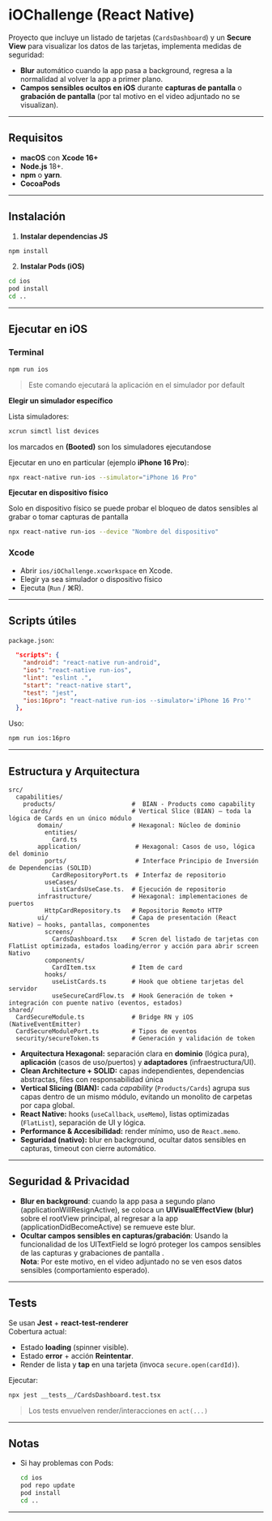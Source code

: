 # iOChallenge (React Native)

Proyecto que incluye un listado de tarjetas (`CardsDashboard`) y un **Secure View** para visualizar los datos de las tarjetas, implementa medidas de seguridad:  
- **Blur** automático cuando la app pasa a background, regresa a la normalidad al volver la app a primer plano.  
- **Campos sensibles ocultos en iOS** durante **capturas de pantalla** o **grabación de pantalla** (por tal motivo en el video adjuntado no se visualizan).

---

## Requisitos

- **macOS** con **Xcode 16+**
- **Node.js** 18+.
- **npm** o **yarn**.
- **CocoaPods**

---

## Instalación

1) **Instalar dependencias JS**  
```bash
npm install
```

2) **Instalar Pods (iOS)**  
```bash
cd ios
pod install
cd ..
```

---

## Ejecutar en iOS
### Terminal 
```bash
npm run ios
```
> Este comando ejecutará la aplicación en el simulador por default

**Elegir un simulador específico**

Lista simuladores:
```bash
xcrun simctl list devices
```
los marcados en **(Booted)** son los simuladores ejecutandose

Ejecutar en uno en particular (ejemplo **iPhone 16 Pro**):
```bash
npx react-native run-ios --simulator="iPhone 16 Pro"
```

**Ejecutar en dispositivo físico**

Solo en dispositivo físico se puede probar el bloqueo de datos sensibles al grabar o tomar capturas de pantalla

```bash
npx react-native run-ios --device "Nombre del dispositivo"
```

### Xcode

- Abrir `ios/iOChallenge.xcworkspace` en Xcode.  
- Elegir ya sea simulador o dispositivo físico 
- Ejecuta (`Run` / ⌘R).

---

## Scripts útiles

`package.json`:
```json
  "scripts": {
    "android": "react-native run-android",
    "ios": "react-native run-ios",
    "lint": "eslint .",
    "start": "react-native start",
    "test": "jest",
    "ios:16pro": "react-native run-ios --simulator='iPhone 16 Pro'"
  },
```

Uso:
```bash
npm run ios:16pro
```

---

## Estructura y Arquitectura

```
src/
  capabilities/
    products/                     #  BIAN - Products como capability
      cards/                      # Vertical Slice (BIAN) — toda la lógica de Cards en un único módulo 
        domain/                   # Hexagonal: Núcleo de dominio
          entities/
            Card.ts      
        application/               # Hexagonal: Casos de uso, lógica del dominio
          ports/                   # Interface Principio de Inversión de Dependencias (SOLID)
            CardRepositoryPort.ts  # Interfaz de repositorio
          useCases/
            ListCardsUseCase.ts.  # Ejecución de repositorio
        infrastructure/           # Hexagonal: implementaciones de puertos
          HttpCardRepository.ts   # Repositorio Remoto HTTP
        ui/                       # Capa de presentación (React Native) — hooks, pantallas, componentes
          screens/
            CardsDashboard.tsx    # Scren del listado de tarjetas con FlatList optimizada, estados loading/error y acción para abrir screen Nativo 
          components/
            CardItem.tsx          # Item de card
          hooks/
            useListCards.ts       # Hook que obtiene tarjetas del servidor
            useSecureCardFlow.ts  # Hook Generación de token + integración con puente nativo (eventos, estados)
shared/
  CardSecureModule.ts             # Bridge RN y iOS (NativeEventEmitter)
  CardSecureModulePort.ts         # Tipos de eventos
  security/secureToken.ts         # Generación y validación de token
```

- **Arquitectura Hexagonal:** separación clara en **dominio** (lógica pura), **aplicación** (casos de uso/puertos) y **adaptadores** (infraestructura/UI).
- **Clean Architecture + SOLID:** capas independientes, dependencias abstractas, files con responsabilidad única
- **Vertical Slicing (BIAN):** cada *capability* (`Products/Cards`) agrupa sus capas dentro de un mismo módulo, evitando un monolito de carpetas por capa global.
- **React Native:** hooks (`useCallback`, `useMemo`), listas optimizadas (`FlatList`), separación de UI y lógica.
- **Performance & Accesibilidad:** render mínimo, uso de `React.memo`.
- **Seguridad (nativo):** blur en background, ocultar datos sensibles en capturas, timeout con cierre automático.

---

## Seguridad & Privacidad

- **Blur en background**: cuando la app pasa a segundo plano (applicationWillResignActive), se coloca un **UIVisualEffectView (blur)** sobre el rootView principal, al regresar a la app (applicationDidBecomeActive) se remueve este blur.
- **Ocultar campos sensibles en capturas/grabación**: Usando la funcionalidad de los UITextField se logró proteger los campos sensibles de las capturas y grabaciones de pantalla  .  
  **Nota**: Por este motivo, en el video adjuntado no se ven esos datos sensibles (comportamiento esperado).

---

## Tests

Se usan **Jest** + **react-test-renderer**  
Cobertura actual:
- Estado **loading** (spinner visible).
- Estado **error** + acción **Reintentar**.
- Render de lista y **tap** en una tarjeta (invoca `secure.open(cardId)`).

Ejecutar:
```bash
npx jest __tests__/CardsDashboard.test.tsx 
```

> Los tests envuelven render/interacciones en `act(...)`

---


## Notas


- Si hay problemas con Pods:  
  ```bash
  cd ios
  pod repo update
  pod install
  cd ..
  ```

---

#
